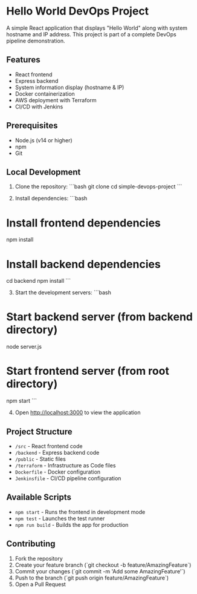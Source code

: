 # Hello World DevOps Project

A simple React application that displays "Hello World" along with system hostname and IP address. This project is part of a complete DevOps pipeline demonstration.

## Features

- React frontend
- Express backend
- System information display (hostname & IP)
- Docker containerization
- AWS deployment with Terraform
- CI/CD with Jenkins

## Prerequisites

- Node.js (v14 or higher)
- npm
- Git

## Local Development

1. Clone the repository:
\`\`\`bash
git clone <your-repository-url>
cd simple-devops-project
\`\`\`

2. Install dependencies:
\`\`\`bash
# Install frontend dependencies
npm install

# Install backend dependencies
cd backend
npm install
\`\`\`

3. Start the development servers:
\`\`\`bash
# Start backend server (from backend directory)
node server.js

# Start frontend server (from root directory)
npm start
\`\`\`

4. Open [http://localhost:3000](http://localhost:3000) to view the application

## Project Structure

- `/src` - React frontend code
- `/backend` - Express backend code
- `/public` - Static files
- `/terraform` - Infrastructure as Code files
- `Dockerfile` - Docker configuration
- `Jenkinsfile` - CI/CD pipeline configuration

## Available Scripts

- `npm start` - Runs the frontend in development mode
- `npm test` - Launches the test runner
- `npm run build` - Builds the app for production

## Contributing

1. Fork the repository
2. Create your feature branch (\`git checkout -b feature/AmazingFeature\`)
3. Commit your changes (\`git commit -m 'Add some AmazingFeature'\`)
4. Push to the branch (\`git push origin feature/AmazingFeature\`)
5. Open a Pull Request
